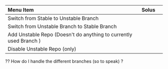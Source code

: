 | Menu Item                                                         | Solus |  |
|:------------------------------------------------------------------|:------|:-|
| Switch from Stable to Unstable Branch                             |       |  |
| Switch from Unstable Branch to Stable Branch                      |       |  |
| Add Unstable Repo (Doesn't do anything to currently used Branch ) |       |  |
| Disable Unstable Repo (only)                                      |       |  |

?? How do I handle the different branches (so to speak) ? 